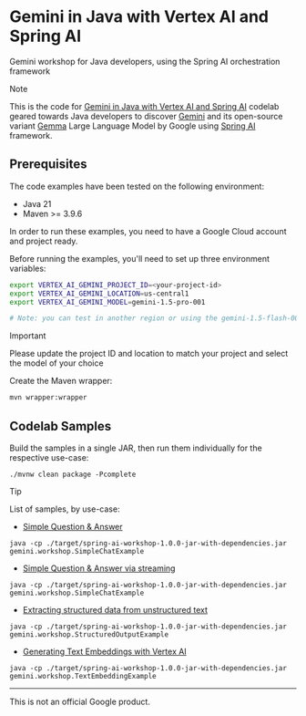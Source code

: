 # Gemini in Java with Vertex AI and Spring AI
Gemini workshop for Java developers, using the Spring AI orchestration framework

> [!NOTE]
> This is the code for [Gemini in Java with Vertex AI and Spring AI]()
> codelab geared towards Java developers to discover [Gemini](https://deepmind.google/technologies/gemini/)
> and its open-source variant [Gemma](https://ai.google.dev/gemma) Large Language Model by Google using [Spring AI](https://docs.spring.io/spring-ai/reference/index.html)
> framework.

## Prerequisites

The code examples have been tested on the following environment:

* Java 21
* Maven >= 3.9.6

In order to run these examples, you need to have a Google Cloud account and project ready.

Before running the examples, you'll need to set up three environment variables:

```bash
export VERTEX_AI_GEMINI_PROJECT_ID=<your-project-id>
export VERTEX_AI_GEMINI_LOCATION=us-central1
export VERTEX_AI_GEMINI_MODEL=gemini-1.5-pro-001

# Note: you can test in another region or using the gemini-1.5-flash-001 model
```

> [!IMPORTANT]
> Please update the project ID and location to match your project and select the model of your choice

Create the Maven wrapper:

```bash
mvn wrapper:wrapper
```

## Codelab Samples

Build the samples in a single JAR, then run them individually for the respective use-case:
```shell
./mvnw clean package -Pcomplete
```

> [!TIP]
> List of samples, by use-case:

* [Simple Question & Answer](src/main/java/gemini/workshop/SimpleChatExample.java)

```shell
java -cp ./target/spring-ai-workshop-1.0.0-jar-with-dependencies.jar gemini.workshop.SimpleChatExample
```

* [Simple Question & Answer via streaming](src/main/java/gemini/workshop/SimpleChatStreamingExample.java)

```shell
java -cp ./target/spring-ai-workshop-1.0.0-jar-with-dependencies.jar gemini.workshop.SimpleChatExample
```

* [Extracting structured data from unstructured text](src/main/java/gemini/workshop/StructuredOutputExample.java)
```shell
java -cp ./target/spring-ai-workshop-1.0.0-jar-with-dependencies.jar gemini.workshop.StructuredOutputExample
```

* [Generating Text Embeddings with Vertex AI](src/main/java/gemini/workshop/TextEmbeddingExample.java)
```shell
java -cp ./target/spring-ai-workshop-1.0.0-jar-with-dependencies.jar gemini.workshop.TextEmbeddingExample
```
--------
This is not an official Google product.
